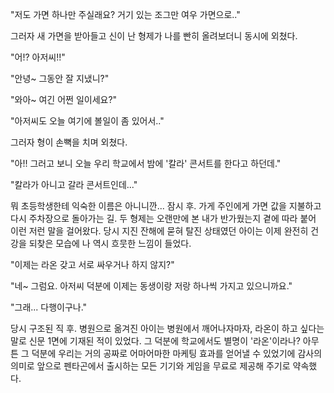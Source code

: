 "저도 가면 하나만 주실래요? 거기 있는 조그만 여우 가면으로.." 

그러자 새 가면을 받아들고 신이 난 형제가 나를 빤히 올려보더니 동시에 외쳤다. 

"어!? 아저씨!!" 

"안녕~ 그동안 잘 지냈니?" 

"와아~ 여긴 어쩐 일이세요?" 

"아저씨도 오늘 여기에 볼일이 좀 있어서.." 

그러자 형이 손뼉을 치며 외쳤다. 

"아!! 그러고 보니 오늘 우리 학교에서 밤에 '칼라' 콘서트를 한다고 하던데." 

"칼라가 아니고 갈라 콘서트인데..." 

뭐 초등학생한테 익숙한 이름은 아니니깐... 
잠시 후. 가게 주인에게 가면 값을 지불하고 다시 주차장으로 돌아가는 길. 두 형제는 오랜만에 본 내가 반가웠는지 곁에 따라 붙어 이런 저런 말을 걸어왔다. 
당시 지진 잔해에 묻혀 탈진 상태였던 아이는 이제 완전히 건강을 되찾은 모습에 나 역시 흐뭇한 느낌이 들었다. 

"이제는 라온 갖고 서로 싸우거나 하지 않지?" 

"네~ 그럼요. 아저씨 덕분에 이제는 동생이랑 저랑 하나씩 가지고 있으니까요." 

"그래... 다행이구나." 

당시 구조된 직 후. 병원으로 옮겨진 아이는 병원에서 깨어나자마자, 라온이 하고 싶다는 말로 신문 1면에 기재된 적이 있었다. 그 덕분에 학교에서도 별명이 '라온'이라나? 
아무튼 그 덕분에 우리는 거의 공짜로 어마어마한 마케팅 효과를 얻어낼 수 있었기에 감사의 의미로 앞으로 펜타곤에서 출시하는 모든 기기와 게임을 무료로 제공해 주기로 약속했다. 